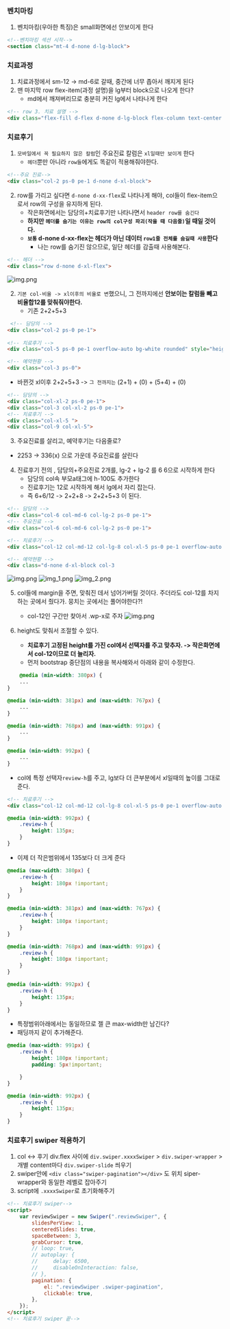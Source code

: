 ### 벤치마킹
1. 벤치마킹(우아한 특징)은 small화면에선 안보이게 한다
```html
<!--벤치마킹 섹션 시작-->
<section class="mt-4 d-none d-lg-block">
```

### 치료과정
1. 치료과정에서 sm-12 -> md-6로 갈때, 중간에 너무 좁아서 깨지게 된다
2. 맨 마지막 row flex-item(과정 설명)을 lg부터 block으로 나오게 한다?
    - md에서 깨져버리므로 충분히 커진 lg에서 나타나게 한다
```html
<!-- row 3. 치료 설명 -->
<div class="flex-fill d-flex d-none d-lg-block flex-column text-center fs-clinic-desc">
```

### 치료후기
1. `모바일에서 꼭 필요하지 않은 칼럼`인 주요진료 칼럼은  `xl일때만 보이게` 한다
   - `헤더`뿐만 아니라 `row들`에게도 똑같이 적용해줘야한다.
```html
<!--주요 진료-->
<div class="col-2 ps-0 pe-1 d-none d-xl-block">
```
2. row를 가리고 싶다면 `d-none d-xx-flex`로 나타나게 해야, col들이 flex-item으로서 row의 구성을 유지하게 된다.
   - 작은화면에서는 담당의+치료후기만 나타나면서 `header row를 숨긴다`
   - **하지만 `헤더를 숨기는 이유는 row의 col구성 파괴(작을 때 다음줄)`일 때일 것이다.**
   - **`보통` d-none d-xx-flex는 헤더가 아닌 데이터 `row1줄 전체를 숨길때 사용`한다**
      - 나는 row를 숨기진 않으므로, 일단 헤더를 감출때 사용해본다.
```html
<!-- 헤더 -->
<div class="row d-none d-xl-flex">
```
![img.png](../ui/헤더%20xl전까지%20숨기기.png)


2. `기본 col-비율 -> xl이후의 비율로 변`했으니, 그 전까지에선 **안보이는 칼럼들 빼고 비율합12를 맞춰줘야한다.**
   - 기존 2+2+5+3
```html
 <!-- 담당의 -->
<div class="col-2 ps-0 pe-1">
   
<!-- 치료후기 -->
<div class="col-5 ps-0 pe-1 overflow-auto bg-white rounded" style="height: 135px;">

<!-- 예약현황 -->
<div class="col-3 ps-0">
```
   - 바뀐것 xl이후 2+2+5+3 -> `그 전까지는` (2+1) + (0) + (5+4) + (0)
```html
<!-- 담당의 -->
<div class="col-xl-2 ps-0 pe-1">
<div class="col-3 col-xl-2 ps-0 pe-1">
<!-- 치료후기 -->
<div class="col-xl-5 ">
<div class="col-9 col-xl-5"> 
```
3. 주요진료를 살리고, 예약후기는 다음줄로?
- 2253 -> 336(x) 으로 가운데 주요진료를 살린다

4. 진료후기 전의 , 담당의+주요진료 2개를, lg-2 + lg-2 를 6 6으로 시작하게 한다 
   - 담당의 col속 부모a태그에 h-100도 추가한다
   - 진료후기는 12로 시작하게  해서 lg에서 자리 잡는다.
   - 즉 6+6/12 -> 2+2+8 -> 2+2+5+3 이 된다. 
```html
<!-- 담당의 -->
<div class="col-6 col-md-6 col-lg-2 ps-0 pe-1">
<!-- 주요진료 -->
<div class="col-6 col-md-6 col-lg-2 ps-0 pe-1">

<!-- 치료후기 -->
<div class="col-12 col-md-12 col-lg-8 col-xl-5 ps-0 pe-1 overflow-auto bg-white rounded " style="height: 135px;">

<!-- 예약현황 -->
<div class="d-none d-xl-block col-3
```

![img.png](../ui/치료후기-sm.png)
![img_1.png](../ui/치료후기-md.png)
![img_2.png](../ui/치료후기-xl.png)


5. col들에 margin을 주면, 맞춰진 데서 넘어가버릴 것이다. 주더라도 col-12를 차지하는 곳에서 줬다가. 뭉치는 곳에서는 풀어야한다?!
   - col-12인 구간만 찾아서 .wp-x로 주자
   ![img.png](../ui/wp-x예시.png)

6. height도 맞춰서 조절할 수 있다.
   - **치료후기 고정된 height를 가진 col에서 선택자를 주고 맞추자. -> 작은화면에서 col-12이므로 더 늘리자.**
   - 먼저 bootstrap 중단점의 내용을 복사해와서 아래와 같이 수정한다.
```css
    @media (min-width: 380px) {
    ...
}

@media (min-width: 381px) and (max-width: 767px) {
    ...
}

@media (min-width: 768px) and (max-width: 991px) {
    ...
}

@media (min-width: 992px) {
    ...
}
```
- col에 특정 선택자`review-h`를 주고, lg보다 더 큰부분에서 xl일때의 높이를 그대로 준다.
```html
<!-- 치료후기 -->
<div class="col-12 col-md-12 col-lg-8 col-xl-5 ps-0 pe-1 overflow-auto bg-white rounded review-h" style="height: 135px;" ...>
```
```css
@media (min-width: 992px) {
    .review-h {
        height: 135px;
    }
}
```
- 이제 더 작은범위에서 135보다 더 크게 준다
```css    
@media (max-width: 380px) {
    .review-h {
        height: 180px !important;
    }
}

@media (min-width: 381px) and (max-width: 767px) {
    .review-h {
        height: 180px !important;
    }
}

@media (min-width: 768px) and (max-width: 991px) {
    .review-h {
        height: 180px !important;
    }
}

@media (min-width: 992px) {
    .review-h {
        height: 135px;
    }
}
```

- 특정범위아래에서는 동일하므로 젤 큰 max-width만 남긴다?
- 패딩까지 같이 추가해준다.
```css
@media (max-width: 991px) {
    .review-h {
        height: 180px !important;
        padding: 5px!important;

    }
}

@media (min-width: 992px) {
    .review-h {
        height: 135px;
    }
}
```


### 치료후기 swiper 적용하기
1. col <->  후기 div.flex 사이에 `div.swiper.xxxxSwiper` > `div.swiper-wrapper` > 개별 content마다 `div.swiper-slide` 씌우기
2. swiper안에 `<div class="swiper-pagination"></div>` 도 위치 siper-wrapper와 동일한 레벨로 잡아주기
3. script에 `.xxxxSwiper`로 초기화해주기
```html
<!-- 치료후기 swiper-->
<script>
    var reviewSwiper = new Swiper(".reviewSwiper", {
        slidesPerView: 1,
        centeredSlides: true,
        spaceBetween: 3,
        grabCursor: true,
        // loop: true,
        // autoplay: {
        //     delay: 6500,
        //     disableOnInteraction: false,
        // },
        pagination: {
            el: ".reviewSwiper .swiper-pagination",
            clickable: true,
        },
    });
</script>
<!-- 치료후기 swiper 끝-->
```
